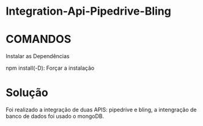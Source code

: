 # Integration-Api-Pipedrive-Bling

# COMANDOS

Instalar as Dependências 

npm install(-D): Forçar a instalação

# Solução

Foi realizado a integração de duas APIS: pipedrive e bling, a intengração de banco de dados foi usado o mongoDB.

